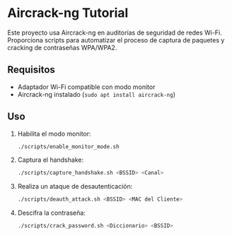 # Aircrack-ng Tutorial

Este proyecto usa Aircrack-ng en auditorías de seguridad de redes Wi-Fi. Proporciona scripts para automatizar el proceso de captura de paquetes y cracking de contraseñas WPA/WPA2.

## Requisitos

- Adaptador Wi-Fi compatible con modo monitor
- Aircrack-ng instalado (`sudo apt install aircrack-ng`)

## Uso

1. Habilita el modo monitor:

   ```bash
   ./scripts/enable_monitor_mode.sh

2. Captura el handshake:
	```bash
	./scripts/capture_handshake.sh <BSSID> <Canal>

3. Realiza un ataque de desautenticación:

	```bash
	./scripts/deauth_attack.sh <BSSID> <MAC del Cliente>

4. Descifra la contraseña:

	```bash
	./scripts/crack_password.sh <Diccionario> <BSSID>
